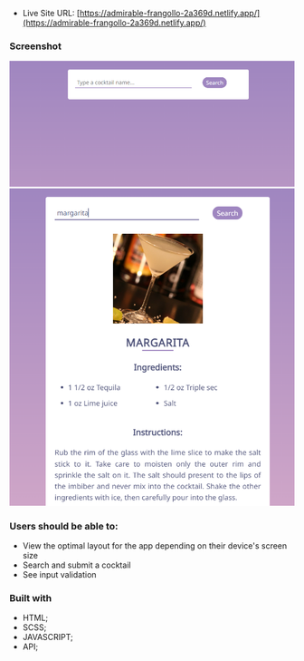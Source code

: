 
- Live Site URL: [https://admirable-frangollo-2a369d.netlify.app/](https://admirable-frangollo-2a369d.netlify.app/)

### Screenshot

![](./images/Capture1.PNG)
![](./images/Capture2.PNG)


### Users should be able to:

- View the optimal layout for the app depending on their device's screen size
- Search and submit a cocktail
- See input validation

### Built with

- HTML;
- SCSS;
- JAVASCRIPT;
- API;









